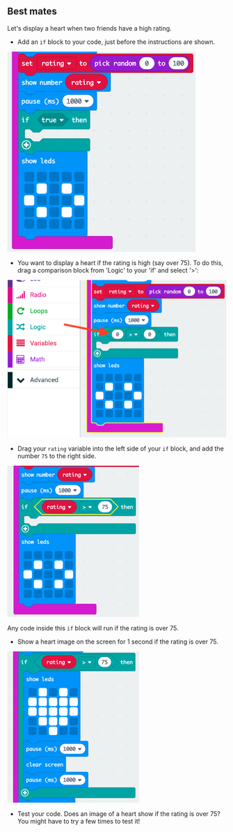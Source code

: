 ## Best mates

Let's display a heart when two friends have a high rating.

+ Add an `if` block to your code, just before the instructions are shown.

![screenshot](images/rate-if.png)

+ You want to display a heart if the rating is high (say over 75). To do this, drag a comparison block from 'Logic' to your 'if' and select '>':

![screenshot](images/rate-compare.png)

+ Drag your `rating` variable into the left side of your `if` block, and add the number `75` to the right side.

![screenshot](images/rate-75.png)

Any code inside this `if` block will run if the rating is over 75.

+ Show a heart image on the screen for 1 second if the rating is over 75.

![screenshot](images/rate-heart.png)

+ Test your code. Does an image of a heart show if the rating is over 75? You might have to try a few times to test it!